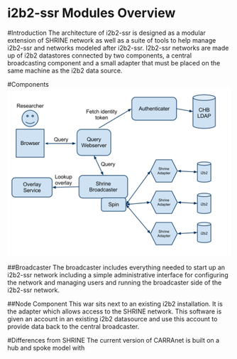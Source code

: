i2b2-ssr Modules Overview
===================================

#Introduction
The architecture of i2b2-ssr is designed as a modular extension of SHRINE network as well as a suite of tools
to help manage i2b2-ssr and networks modeled after i2b2-ssr.  I2b2-ssr networks are made up of i2b2 datastores
connected by two components, a central broadcasting component and a small adapter that must be placed
on the same machine as the i2b2 data source.



#Components
![Alt text](https://github.com/chb/i2b2-ssr/blob/master/Documentation/images/Architecture.svg)

##Broadcaster
The broadcaster includes everything needed to start up an i2b2-ssr network including a simple
administrative interface for configuring the network and managing users and running the broadcaster
side of the i2b2-ssr network.

##Node Component
This war sits next to an existing i2b2 installation.  It is the adapter which allows access to the SHRINE
network.  This software is given an account in an existing i2b2 datasource and use this account to provide
data back to the central broadcaster.

#Differences from SHRINE
The current version of CARRAnet is built on a hub and spoke model with
